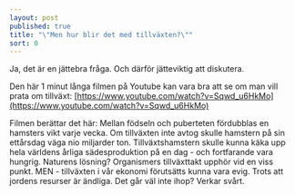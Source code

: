 ```yaml
---
layout: post
published: true
title: "\"Men hur blir det med tillväxten?\""
sort: 0
---
```




Ja, det är en jättebra fråga. Och därför jätteviktig att diskutera.

Den här 1 minut långa filmen på Youtube kan vara bra att se om man vill prata om tillväxt: [https://www.youtube.com/watch?v=Sqwd_u6HkMo](https://www.youtube.com/watch?v=Sqwd_u6HkMo)

Filmen berättar det här: Mellan födseln och puberteten fördubblas en hamsters vikt varje vecka. Om tillväxten inte avtog skulle hamstern på sin ettårsdag väga nio miljarder ton. Tillväxtshamstern skulle kunna käka upp hela världens årliga sädesproduktion på en dag - och fortfarande vara hungrig. Naturens lösning? Organismers tillväxttakt upphör vid en viss punkt. MEN - tillväxten i vår ekonomi förutsätts kunna vara evig. Trots att jordens resurser är ändliga. Det går väl inte ihop? Verkar svårt.
